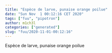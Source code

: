 ```yaml
---
title: "Espèce de larve, punaise orange poilue"
date: "Sun Nov  1 00:12:16 CET 2020"
tags: ["fuu", "pipotron"]
author: m1ch3l
categories: ["generated"]
slug: "fuu/2020-11-01-00:12:16"
---
```


Espèce de larve, punaise orange poilue
